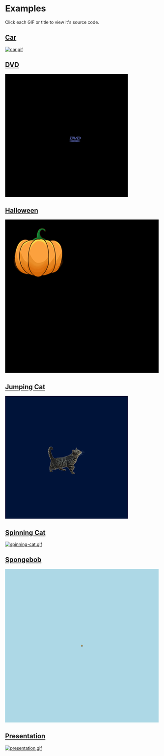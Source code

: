 # Examples

Click each GIF or title to view it's source code.

## [Car](examples/car.gifify)

[![car.gif](examples/exampleOutputs/car.gif)](examples/car.gifify)

## [DVD](examples/dvd.gifify)

[![dvd.gif](examples/exampleOutputs/dvd.gif)](examples/dvd.gifify)

## [Halloween](examples/halloween.gifify)

[![halloween.gif](examples/exampleOutputs/halloween.gif)](examples/halloween.gifify)

## [Jumping Cat](examples/jumping-cat.gifify)

[![jumping-cat.gif](examples/exampleOutputs/jumping-cat.gif)](examples/jumping-cat.gifify)

## [Spinning Cat](examples/spinning-cat.gifify)

[![spinning-cat.gif](examples/exampleOutputs/spinning-cat.gif)](examples/spinning-cat.gifify)

## [Spongebob](examples/spongebob.gifify)

[![spongebob.gif](examples/exampleOutputs/spongebob.gif)](examples/spongebob.gifify)

## [Presentation](video/presentation.gifify)

[![presentation.gif](video/presentation.gif)](video/presentation.gifify)
